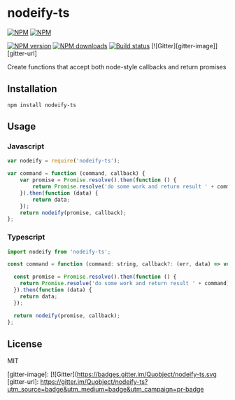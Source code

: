 # nodeify-ts


[![NPM](https://nodei.co/npm/nodeify-ts.png?downloads=true&downloadRank=true)](https://nodei.co/npm/nodeify-ts/)
[![NPM](https://nodei.co/npm-dl/nodeify-ts.png?months=6&height=3)](https://nodei.co/npm/nodeify-ts/)

[![NPM version][npm-image]][npm-url]
[![NPM downloads][downloads-image]][downloads-url]
[![Build status][travis-image]][travis-url]
[![Gitter][gitter-image]][gitter-url]

Create functions that accept both node-style callbacks and return promises


## Installation

    npm install nodeify-ts
    
## Usage

### Javascript

```js
var nodeify = require('nodeify-ts');

var command = function (command, callback) {
    var promise = Promise.resolve().then(function () {
        return Promise.resolve('do some work and return result ' + command);
    }).then(function (data) {
        return data;
    });
    return nodeify(promise, callback);
};
```

### Typescript

```js
import nodeify from 'nodeify-ts';

const command = function (command: string, callback?: (err, data) => void): Promise<any> {

  const promise = Promise.resolve().then(function () {
    return Promise.resolve('do some work and return result ' + command);
  }).then(function (data) {
    return data;
  });

  return nodeify(promise, callback);
};
```


## License

MIT

[npm-image]: https://img.shields.io/npm/v/nodeify-ts.svg?style=flat
[npm-url]: https://npmjs.org/package/nodeify-ts
[downloads-image]: https://img.shields.io/npm/dm/nodeify-ts.svg?style=flat
[downloads-url]: https://npmjs.org/package/nodeify-ts
[travis-image]: https://api.travis-ci.org/Quobject/nodeify-ts.svg
[travis-url]: https://travis-ci.org/Quobject/nodeify-ts/
[gitter-image]: 
[![Gitter](https://badges.gitter.im/Quobject/nodeify-ts.svg
[gitter-url]: https://gitter.im/Quobject/nodeify-ts?utm_source=badge&utm_medium=badge&utm_campaign=pr-badge